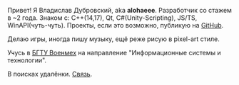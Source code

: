 Привет! Я Владислав Дубровский, aka  __alohaeee__. 
Разработчик со стажем в ~2 года. 
Знаком с: C++(14,17), Qt, C#(Unity-Scripting), JS/TS, WinAPI(чуть-чуть). Проекты, если это возможно, публикую на [GitHub](https://github.com/alohaeee).

Делаю игры, иногда пишу музыку, ещё реже рисую в pixel-art стиле.

Учусь в [БГТУ Военмех](https://ru.wikipedia.org/wiki/%D0%91%D0%B0%D0%BB%D1%82%D0%B8%D0%B9%D1%81%D0%BA%D0%B8%D0%B9_%D0%B3%D0%BE%D1%81%D1%83%D0%B4%D0%B0%D1%80%D1%81%D1%82%D0%B2%D0%B5%D0%BD%D0%BD%D1%8B%D0%B9_%D1%82%D0%B5%D1%85%D0%BD%D0%B8%D1%87%D0%B5%D1%81%D0%BA%D0%B8%D0%B9_%D1%83%D0%BD%D0%B8%D0%B2%D0%B5%D1%80%D1%81%D0%B8%D1%82%D0%B5%D1%82_%C2%AB%D0%92%D0%BE%D0%B5%D0%BD%D0%BC%D0%B5%D1%85%C2%BB) на направление "Информационные системы и технологии". 


В поисках удалёнки. [Связь](mailto:vladyadubrovsky@gmail.com).
